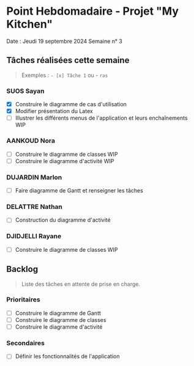 # Point Hebdomadaire - Projet "My Kitchen"

Date : Jeudi 19 septembre 2024
Semaine n° 3

## Tâches réalisées cette semaine

> Exemples : `- [x] Tâche 1` ou - `ras`

### SUOS Sayan

- [x] Construire le diagramme de cas d'utilisation
- [x] Modifier présentation du Latex
- [ ] Illustrer les différents menus de l'application et leurs enchaînements WIP

### AANKOUD Nora

- [ ] Construire le diagramme de classes WIP
- [ ] Construire le diagramme d'activité WIP

### DUJARDIN Marlon

- [ ] Faire diagramme de Gantt et renseigner les tâches

### DELATTRE Nathan

- [ ] Construction du diagramme d'activité

### DJIDJELLI Rayane

- [ ] Construire le diagramme de classes WIP

## Backlog

> Liste des tâches en attente de prise en charge.

### Prioritaires

- [ ] Construire le diagramme de Gantt
- [ ] Construire le diagramme de classes
- [ ] Construire le diagramme d'activité

### Secondaires

- [ ] Définir les fonctionnalités de l'application

